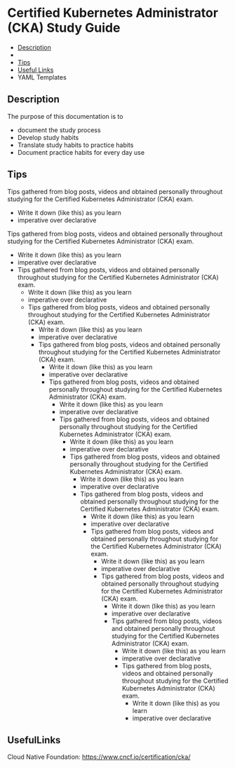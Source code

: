 # Certified Kubernetes Administrator (CKA) Study Guide

- [Description](#Description)
- 
- [Tips](#Tips)
- [Useful Links](#UsefulLinks)
- YAML Templates

## Description

The purpose of this documentation is to

- document the study process
- Develop study habits
- Translate study habits to practice habits
- Document practice habits for every day use

## Tips

Tips gathered from blog posts, videos and obtained personally throughout studying for the Certified Kubernetes Administrator (CKA) exam.

- Write it down (like this) as you learn
- imperative over declarative

Tips gathered from blog posts, videos and obtained personally throughout studying for the Certified Kubernetes Administrator (CKA) exam.

- Write it down (like this) as you learn
- imperative over declarative
- Tips gathered from blog posts, videos and obtained personally throughout studying for the Certified Kubernetes Administrator (CKA) exam.
  - Write it down (like this) as you learn
  - imperative over declarative
  - Tips gathered from blog posts, videos and obtained personally throughout studying for the Certified Kubernetes Administrator (CKA) exam.
    - Write it down (like this) as you learn
    - imperative over declarative
    - Tips gathered from blog posts, videos and obtained personally throughout studying for the Certified Kubernetes Administrator (CKA) exam.
      - Write it down (like this) as you learn
      - imperative over declarative
      - Tips gathered from blog posts, videos and obtained personally throughout studying for the Certified Kubernetes Administrator (CKA) exam.
        - Write it down (like this) as you learn
        - imperative over declarative
        - Tips gathered from blog posts, videos and obtained personally throughout studying for the Certified Kubernetes Administrator (CKA) exam.
          - Write it down (like this) as you learn
          - imperative over declarative
          - Tips gathered from blog posts, videos and obtained personally throughout studying for the Certified Kubernetes Administrator (CKA) exam.
            - Write it down (like this) as you learn
            - imperative over declarative
            - Tips gathered from blog posts, videos and obtained personally throughout studying for the Certified Kubernetes Administrator (CKA) exam.
              - Write it down (like this) as you learn
              - imperative over declarative
              - Tips gathered from blog posts, videos and obtained personally throughout studying for the Certified Kubernetes Administrator (CKA) exam.
                - Write it down (like this) as you learn
                - imperative over declarative
                - Tips gathered from blog posts, videos and obtained personally throughout studying for the Certified Kubernetes Administrator (CKA) exam.
                  - Write it down (like this) as you learn
                  - imperative over declarative
                  - Tips gathered from blog posts, videos and obtained personally throughout studying for the Certified Kubernetes Administrator (CKA) exam.
                    - Write it down (like this) as you learn
                    - imperative over declarative
                    - Tips gathered from blog posts, videos and obtained personally throughout studying for the Certified Kubernetes Administrator (CKA) exam.
                      - Write it down (like this) as you learn
                      - imperative over declarative

## UsefulLinks

Cloud Native Foundation: https://www.cncf.io/certification/cka/